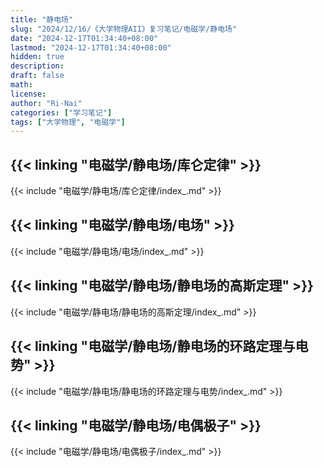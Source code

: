 ```yaml
---
title: "静电场"
slug: "2024/12/16/《大学物理AII》复习笔记/电磁学/静电场"
date: "2024-12-17T01:34:40+08:00"
lastmod: "2024-12-17T01:34:40+08:00"
hidden: true
description:
draft: false
math:
license:
author: "Ri-Nai"
categories: ["学习笔记"]
tags: ["大学物理", "电磁学"]
---
```

## {{< linking "电磁学/静电场/库仑定律" >}}
{{< include "电磁学/静电场/库仑定律/index_.md" >}}

## {{< linking "电磁学/静电场/电场" >}}
{{< include "电磁学/静电场/电场/index_.md" >}}

## {{< linking "电磁学/静电场/静电场的高斯定理" >}}
{{< include "电磁学/静电场/静电场的高斯定理/index_.md" >}}

## {{< linking "电磁学/静电场/静电场的环路定理与电势" >}}
{{< include "电磁学/静电场/静电场的环路定理与电势/index_.md" >}}
## {{< linking "电磁学/静电场/电偶极子" >}}
{{< include "电磁学/静电场/电偶极子/index_.md" >}}
